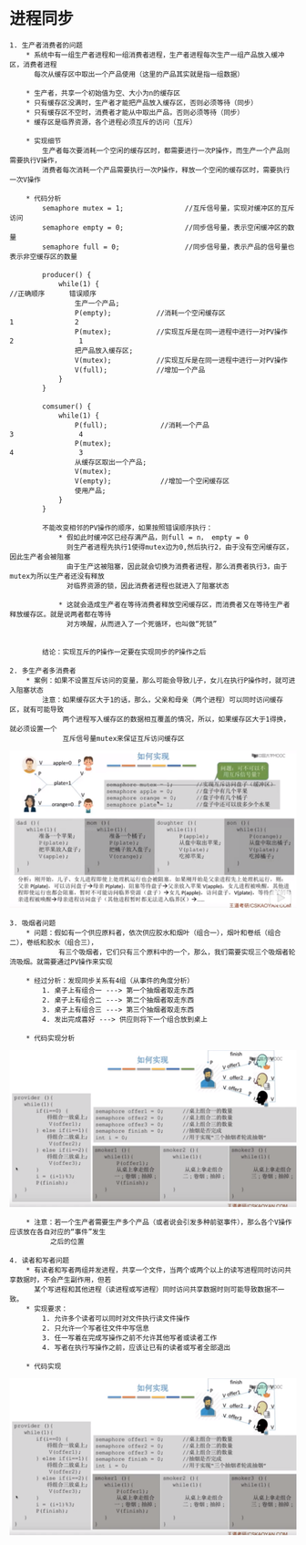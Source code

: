 # 进程同步
    1. 生产者消费者的问题
        * 系统中有一组生产者进程和一组消费者进程，生产者进程每次生产一组产品放入缓冲区，消费者进程
          每次从缓存区中取出一个产品使用（这里的产品其实就是指一组数据）

        * 生产者，共享一个初始值为空、大小为n的缓存区
        * 只有缓存区没满时，生产者才能把产品放入缓存区，否则必须等待（同步）
        * 只有缓存区不空时，消费者才能从中取出产品，否则必须等待（同步）
        * 缓存区是临界资源，各个进程必须互斥的访问（互斥）

        * 实现细节
            生产者每次要消耗一个空闲的缓存区时，都需要进行一次P操作，而生产一个产品则需要执行V操作，
            消费者每次消耗一个产品需要执行一次P操作，释放一个空闲的缓存区时，需要执行一次V操作
        
        * 代码分析
            semaphore mutex = 1;               //互斥信号量，实现对缓冲区的互斥访问
            semaphore empty = 0;               //同步信号量，表示空闲缓冲区的数量
            semaphore full = 0;                //同步信号量，表示产品的信号量也表示非空缓存区的数量

            producer() {
                while(1) {                                                      //正确顺序      错误顺序
                    生产一个产品;
                    P(empty);           //消耗一个空闲缓存区                        1               2
                    P(mutex);           //实现互斥是在同一进程中进行一对PV操作       2                1
                    把产品放入缓存区;
                    V(mutex);           //实现互斥是在同一进程中进行一对PV操作
                    V(full);            //增加一个产品
                }
            }

            comsumer() {
                while(1) {
                    P(full);             //消耗一个产品                            3                4
                    P(mutex);                                                     4                3
                    从缓存区取出一个产品;
                    V(mutex);           
                    V(empty);            //增加一个空闲缓存区
                    使用产品;
                }
            }

            不能改变相邻的PV操作的顺序，如果按照错误顺序执行：
                * 假如此时缓冲区已经存满产品，则full = n， empty = 0
                  则生产者进程先执行1使得mutex边为0,然后执行2，由于没有空闲缓存区，因此生产者会被阻塞
                  由于生产这被阻塞，因此就会切换为消费者进程，那么消费者执行3，由于mutex为所以生产者还没有释放
                  对临界资源的锁，因此消费者进程也就进入了阻塞状态
                
                * 这就会造成生产者在等待消费者释放空闲缓存区，而消费者又在等待生产者释放缓存区。就是说两者都在等待
                  对方唤醒，从而进入了一个死循环，也叫做“死锁”


            结论：实现互斥的P操作一定要在实现同步的P操作之后

    2. 多生产者多消费者     
        * 案例：如果不设置互斥访问的变量，那么可能会导致儿子，女儿在执行P操作时，就可进入阻塞状态
            注意：如果缓存区大于1的话，那么，父亲和母亲（两个进程）可以同时访问缓存区，就有可能导致
                 两个进程写入缓存区的数据相互覆盖的情况，所以，如果缓存区大于1得换，就必须设置一个
                 互斥信号量mutex来保证互斥访问缓存区

<img src="./img/img02.png" >

    3. 吸烟者问题
        * 问题：假如有一个供应原料者，依次供应胶水和烟叶（组合一），烟叶和卷纸（组合二），卷纸和胶水（组合三），
                有三个吸烟者，它们只有三个原料中的一个，那么，我们需要实现三个吸烟者轮流吸烟。就需要通过PV操作来实现

        * 经过分析：发现同步关系有4组（从事件的角度分析）
            1. 桌子上有组合一 ---> 第一个抽烟者取走东西
            2. 桌子上有组合二 ---> 第二个抽烟者取走东西
            3. 桌子上有组合三 ---> 第三个抽烟者取走东西
            4. 发出完成喜好 ---> 供应则将下一个组合放到桌上

        * 代码实现分析

 <img src="./img/img03.png" >       

        * 注意：若一个生产者需要生产多个产品（或者说会引发多种前驱事件），那么各个V操作应该放在各自对应的“事件”发生
              之后的位置

    4. 读者和写者问题
        * 有读者和写者两组并发进程，共享一个文件，当两个或两个以上的读写进程同时访问共享数据时，不会产生副作用，但若
          某个写进程和其他进程（读进程或写进程）同时访问共享数据时则可能导致数据不一致。
        * 实现要求：
            1. 允许多个读者可以同时对文件执行读文件操作
            2. 只允许一个写者往文件中写信息
            3. 任一写着在完成写操作之前不允许其他写者或读者工作
            4. 写者在执行写操作之前，应该让已有的读者或写者全部退出
        
        * 代码实现
    
 <img src="./img/img03.png" > 
               
        
















































